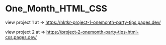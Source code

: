 # One_Month_HTML_CSS

view project 1 at => https://nktkr-project-1-onemonth-party-tips.pages.dev/

view project 2 at => https://project-2-onemonth-party-tips-html-css.pages.dev/
